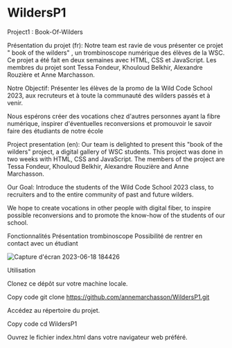 # WildersP1

Project1 : Book-Of-Wilders

Présentation du projet (fr): 
Notre team est ravie de vous présenter ce projet " book of the wilders" , un trombinoscope numérique des élèves de la WSC. Ce projet a été fait en deux semaines avec HTML, CSS et JavaScript.  Les membres du projet sont Tessa Fondeur, Khouloud Belkhir, Alexandre Rouzière et Anne Marchasson.

Notre Objectif: Présenter les élèves de la promo de la Wild Code School 2023, aux recruteurs et à toute la communauté des wilders passés et à venir.

Nous espérons créer des vocations chez d'autres personnes ayant la fibre numérique, inspirer d'éventuelles reconversions et promouvoir le savoir faire des étudiants de notre école


Project presentation (en):
Our team is delighted to present this "book of the wilders" project, a digital gallery of WSC students. This project was done in two weeks with HTML, CSS and JavaScript. The members of the project are Tessa Fondeur, Khouloud Belkhir, Alexandre Rouzière and Anne Marchasson.

Our Goal: Introduce the students of the Wild Code School 2023 class, to recruiters and to the entire community of past and future wilders.

We hope to create vocations in other people with digital fiber, to inspire possible reconversions and to promote the know-how of the students of our school.


Fonctionnalités
Présentation trombinoscope
Possibilité de rentrer en contact avec un étudiant

![Capture d'écran 2023-06-18 184426](https://github.com/annemarchasson/WildersP1/assets/66382092/01b577bf-51be-4e41-9a01-c575e2fda31a)

Utilisation

Clonez ce dépôt sur votre machine locale.

Copy code
git clone https://github.com/annemarchasson/WildersP1.git

Accédez au répertoire du projet.

Copy code
cd WildersP1

Ouvrez le fichier index.html dans votre navigateur web préféré.

